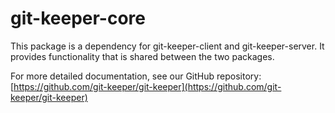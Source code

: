 # git-keeper-core

This package is a dependency for git-keeper-client and git-keeper-server. It
provides functionality that is shared between the two packages.

For more detailed documentation, see our GitHub repository:
[https://github.com/git-keeper/git-keeper](https://github.com/git-keeper/git-keeper)
